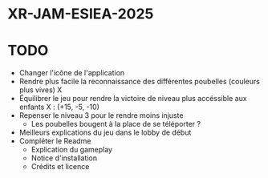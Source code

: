 # XR-JAM-ESIEA-2025

# TODO

- Changer l'icône de l'application
- Rendre plus facile la reconnaissance des différentes poubelles (couleurs plus vives) X
- Équilibrer le jeu pour rendre la victoire de niveau plus accéssible aux enfants X : (+15, -5, -10)
- Repenser le niveau 3 pour le rendre moins injuste 
    - Les poubelles bougent à la place de se téléporter ?
- Meilleurs explications du jeu dans le lobby de début
- Compléter le Readme 
    - Explication du gameplay
    - Notice d'installation
    - Crédits et licence